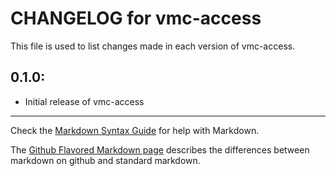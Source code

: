 # CHANGELOG for vmc-access

This file is used to list changes made in each version of vmc-access.

## 0.1.0:

* Initial release of vmc-access

- - -
Check the [Markdown Syntax Guide](http://daringfireball.net/projects/markdown/syntax) for help with Markdown.

The [Github Flavored Markdown page](http://github.github.com/github-flavored-markdown/) describes the differences between markdown on github and standard markdown.
